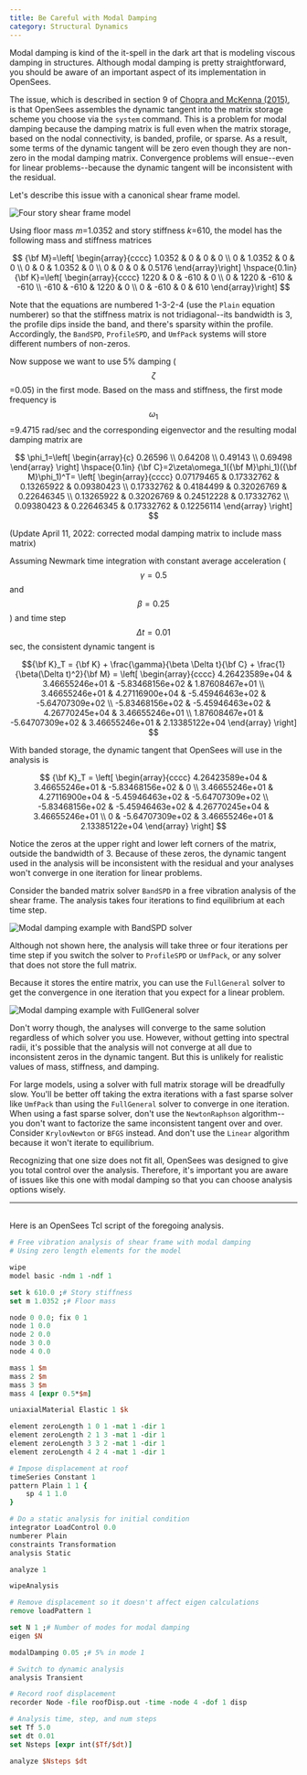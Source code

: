 ```yaml
---
title: Be Careful with Modal Damping
category: Structural Dynamics
---
```


Modal damping is kind of the it-spell in the dark art that is modeling 
viscous damping in structures. Although modal damping is pretty 
straightforward, you should be aware of an important aspect of its 
implementation in OpenSees.

The issue, which is described in section 9 of [Chopra and McKenna (2015)](https://doi.org/10.1002/eqe.2622), is that 
OpenSees assembles the dynamic tangent into the matrix storage scheme 
you choose via the `system` command. This is a problem for modal damping 
because the damping matrix is full even when the matrix storage, based 
on the nodal connectivity, is banded, profile, or sparse. As a result, 
some terms of the dynamic tangent will be zero even though they are 
non-zero in the modal damping matrix. Convergence problems will 
ensue--even for linear problems--because the dynamic tangent will be 
inconsistent with the residual.

Let's describe this issue with a canonical shear frame model.

![Four story shear frame model](/assets/images/ShearFrame.png)

Using floor mass *m*=1.0352 and story stiffness *k*=610, the 
model has the following mass and stiffness matrices

$$
{\bf M}=\left[ \begin{array}{cccc} 
1.0352 & 0 & 0 & 0 \\ 
0 & 1.0352 & 0 &  0 \\ 
0 & 0 & 1.0352 & 0 \\ 
0 & 0 & 0 & 0.5176 
\end{array}\right] 
\hspace{0.1in} 
{\bf K}=\left[ \begin{array}{cccc} 
1220 & 0 & -610 & 0 \\ 
0 & 1220 & -610 & -610 \\ 
-610 & -610 & 1220 & 0 \\ 
0 & -610 & 0 & 610 
\end{array}\right]
$$

Note that the equations are numbered 1-3-2-4 (use the `Plain` equation 
numberer) so that the stiffness matrix is not tridiagonal--its bandwidth 
is 3, the profile dips inside the band, and there's sparsity within the 
profile. Accordingly, the `BandSPD`, `ProfileSPD`, and `UmfPack` systems 
will store different numbers of non-zeros.

Now suppose we want to use 5% damping ($$\zeta$$=0.05) in the first 
mode. Based on the mass and stiffness, the first mode frequency is 
$$\omega_1$$=9.4715 rad/sec and the corresponding eigenvector and 
the resulting modal damping matrix are

$$
\phi_1=\left[ \begin{array}{c}
0.26596 \\ 0.64208 \\ 0.49143 \\  0.69498
\end{array} \right]
\hspace{0.1in}
{\bf C}=2\zeta\omega_1({\bf M}\phi_1)({\bf M}\phi_1)^T=
\left[ \begin{array}{cccc}
0.07179465 & 0.17332762 & 0.13265922 & 0.09380423 \\
0.17332762 & 0.4184499 & 0.32026769 & 0.22646345 \\
0.13265922 & 0.32026769 & 0.24512228 & 0.17332762 \\
0.09380423 & 0.22646345 & 0.17332762 & 0.12256114
\end{array} \right]
$$

(Update April 11, 2022: corrected modal damping matrix to include mass matrix)

Assuming Newmark time integration with constant average acceleration ($$\gamma=0.5$$ and $$\beta=0.25$$) and time step $$\Delta t=0.01$$ sec, the consistent dynamic tangent is

$${\bf K}_T = {\bf K} + \frac{\gamma}{\beta \Delta t}{\bf C} + \frac{1}{\beta(\Delta t)^2}{\bf M} =
\left[ \begin{array}{cccc}
4.26423589e+04 & 3.46655246e+01 & -5.83468156e+02 & 1.87608467e+01 \\
3.46655246e+01 & 4.27116900e+04 & -5.45946463e+02 & -5.64707309e+02 \\
-5.83468156e+02 & -5.45946463e+02 & 4.26770245e+04 & 3.46655246e+01 \\
1.87608467e+01 & -5.64707309e+02 & 3.46655246e+01 & 2.13385122e+04
\end{array} \right]
$$

With banded storage, the dynamic tangent that OpenSees will use in the analysis is

$$
{\bf K}_T =
\left[ \begin{array}{cccc}
4.26423589e+04 & 3.46655246e+01 & -5.83468156e+02 & 0 \\
3.46655246e+01 & 4.27116900e+04 & -5.45946463e+02 & -5.64707309e+02 \\
-5.83468156e+02 & -5.45946463e+02 & 4.26770245e+04 & 3.46655246e+01 \\  0 &
-5.64707309e+02 & 3.46655246e+01 & 2.13385122e+04
\end{array} \right]
$$

Notice the zeros at the upper right and lower left corners of the matrix, outside the bandwidth of 3. Because of these zeros, the dynamic tangent used in the analysis will be inconsistent with the residual and your analyses won't converge in one iteration for linear problems.

Consider the banded matrix solver `BandSPD` in a free vibration analysis of the shear frame. The analysis takes four iterations to find equilibrium at each time step.

![Modal damping example with BandSPD solver](/assets/images/BandSPD.png)

Although not shown here, the analysis will take three or four iterations per time step if you switch the solver to `ProfileSPD` or `UmfPack`, or any solver that does not store the full matrix.

Because it stores the entire matrix, you can use the `FullGeneral` solver to get the convergence in one iteration that you expect for a linear problem.

![Modal damping example with FullGeneral solver](/assets/images/FullGeneral.png)

Don't worry though, the analyses will converge to the same solution regardless of which solver you use. However, without getting into spectral radii, it's possible that the analysis will not converge at all due to inconsistent zeros in the dynamic tangent. But this is unlikely for realistic values of mass, stiffness, and damping.

For large models, using a solver with full matrix storage will be dreadfully slow. You'll be better off taking the extra iterations with a fast sparse solver like `UmfPack` than using the `FullGeneral` solver to converge in one iteration. When using a fast sparse solver, don't use the `NewtonRaphson` algorithm--you don't want to factorize the same inconsistent tangent over and over. Consider `KrylovNewton` or `BFGS` instead. And don't use the `Linear` algorithm because it won't iterate to equilibrium.

Recognizing that one size does not fit all, OpenSees was designed to give you total control over the analysis. Therefore, it's important you are aware of issues like this one with modal damping so that you can choose analysis options wisely.

---
<br>
Here is an OpenSees Tcl script of the foregoing analysis.

```tcl
# Free vibration analysis of shear frame with modal damping
# Using zero length elements for the model

wipe
model basic -ndm 1 -ndf 1

set k 610.0 ;# Story stiffness
set m 1.0352 ;# Floor mass

node 0 0.0; fix 0 1
node 1 0.0
node 2 0.0
node 3 0.0
node 4 0.0

mass 1 $m
mass 2 $m
mass 3 $m
mass 4 [expr 0.5*$m]

uniaxialMaterial Elastic 1 $k

element zeroLength 1 0 1 -mat 1 -dir 1
element zeroLength 2 1 3 -mat 1 -dir 1
element zeroLength 3 3 2 -mat 1 -dir 1
element zeroLength 4 2 4 -mat 1 -dir 1

# Impose displacement at roof
timeSeries Constant 1
pattern Plain 1 1 {
    sp 4 1 1.0
}

# Do a static analysis for initial condition
integrator LoadControl 0.0
numberer Plain
constraints Transformation
analysis Static

analyze 1

wipeAnalysis

# Remove displacement so it doesn't affect eigen calculations
remove loadPattern 1

set N 1 ;# Number of modes for modal damping
eigen $N

modalDamping 0.05 ;# 5% in mode 1

# Switch to dynamic analysis
analysis Transient

# Record roof displacement
recorder Node -file roofDisp.out -time -node 4 -dof 1 disp

# Analysis time, step, and num steps
set Tf 5.0
set dt 0.01
set Nsteps [expr int($Tf/$dt)]

analyze $Nsteps $dt
```
